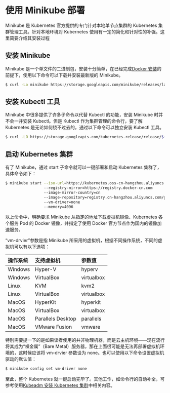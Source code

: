 # 使用 Minikube 部署

Minikube 是 Kubernetes 官方提供的专门针对本地单节点集群的 Kubernetes 集群管理工具。针对本地环境对 Kubernetes 使用有一定的简化和针对性的补强。这里简要介绍其安装过程

## 安装 Minikube

Minikube 是一个单文件的二进制包，安装十分简单，在已经完成[Docker 安装](../setup-docker.md)的前提下，使用以下命令可以下载并安装最新版的 Minikube。

```bash
$ curl -Lo minikube https://storage.googleapis.com/minikube/releases/latest/minikube-linux-amd64 && chmod +x minikube && sudo mv minikube /usr/local/bin/
```

## 安装 Kubectl 工具

Minikube 中很多提供了许多子命令以代替 Kubectl 的功能，安装 Minikube 时并不会一并安装 Kubectl。但是 Kubectl 作为集群管理的命令行，要了解 Kubernetes 是无论如何绕不过去的，通过以下命令可以独立安装 Kubectl 工具。

```bash
$ curl -LO https://storage.googleapis.com/kubernetes-release/release/$(curl -s https://storage.googleapis.com/kubernetes-release/release/stable.txt)/bin/linux/amd64/kubectl && chmod +x kubectl && sudo mv kubectl /usr/local/bin/
```

## 启动 Kubernetes 集群

有了 Minikube，通过 start 子命令就可以一键部署和启动 Kubernetes 集群了，具体命令如下：

```bash
$ minikube start --iso-url=https://kubernetes.oss-cn-hangzhou.aliyuncs.com/minikube/iso/minikube-v1.6.0.iso
                 --registry-mirror=https://registry.docker-cn.com
                 --image-mirror-country=cn
                 --image-repository=registry.cn-hangzhou.aliyuncs.com/google_containers
                 --vm-driver=none
                 --memory=4096
```

以上命令中，明确要求 Minikube 从指定的地址下载虚拟机镜像、Kubernetes 各个服务 Pod 的 Docker 镜像，并指定了使用 Docker 官方节点作为国内的镜像加速服务。

“vm-drvier”参数是指 Minikube 所采用的虚拟机，根据不同操作系统，不同的虚拟机可以有以下选项：

| 操作系统 | 支持虚拟机        | 参数值     |
| :------- | :---------------- | :--------- |
| Windows  | Hyper-V           | hyperv     |
| Windows  | VirtualBox        | virtualbox |
| Linux    | KVM               | kvm2       |
| Linux    | VirtualBox        | virtualbox |
| MacOS    | HyperKit          | hyperkit   |
| MacOS    | VirtualBox        | virtualbox |
| MacOS    | Parallels Desktop | parallels  |
| MacOS    | VMware Fusion     | vmware     |

特别需要提一下的是如果读者使用的并非物理机器，而是云主机环境——现在流行将其成为“裸金属”（Bare Metal）服务器，那在上面很可能是无法再部署虚拟机环境的，这时候应该将 vm-drvier 参数设为 none。也可以使用以下命令设置虚拟机驱动的默认值：

```bash
$ minikube config set vm-driver none
```

至此，整个 Kubernetes 就一键启动完毕了。其他工作，如命令行的自动补全，可参考使用[Kubeadm 安装 Kubernetes 集群](setup-kubeadm.md)中相关内容。
